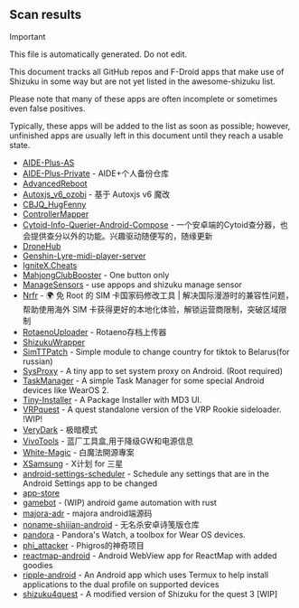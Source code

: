 ## Scan results
> [!IMPORTANT]
> This file is automatically generated. Do not edit.

This document tracks all GitHub repos and F-Droid apps that make use of Shizuku in some way but are not yet listed in the awesome-shizuku list.

Please note that many of these apps are often incomplete or sometimes even false positives.

Typically, these apps will be added to the list as soon as possible; however, unfinished apps are usually left in this document until they reach a usable state.

 * [AIDE-Plus-AS](https://github.com/neu233/AIDE-Plus-AS)
 * [AIDE-Plus-Private](https://github.com/ZeroAicy/AIDE-Plus-Private) - AIDE+个人备份仓库
 * [AdvancedReboot](https://github.com/EX3124/AdvancedReboot)
 * [Autoxjs_v6_ozobi](https://github.com/ozobiozobi/Autoxjs_v6_ozobi) - 基于 Autoxjs v6 魔改
 * [CBJQ_HugFenny](https://github.com/LiuJiewenTT/CBJQ_HugFenny)
 * [ControllerMapper](https://github.com/anhquan7826/ControllerMapper)
 * [Cytoid-Info-Querier-Android-Compose](https://github.com/Lyneon/Cytoid-Info-Querier-Android-Compose) - 一个安卓端的Cytoid查分器，也会提供查分以外的功能。兴趣驱动随便写的，随缘更新
 * [DroneHub](https://github.com/alexis-/DroneHub)
 * [Genshin-Lyre-midi-player-server](https://github.com/byzp/Genshin-Lyre-midi-player-server)
 * [IgniteX.Cheats](https://github.com/dev-swarup/IgniteX.Cheats)
 * [MahjongClubBooster](https://github.com/OlegPV2/MahjongClubBooster) - One button only
 * [ManageSensors](https://github.com/Carry-rrk/ManageSensors) - use appops and shizuku manage sensor
 * [Nrfr](https://github.com/Ackites/Nrfr) - 🌍 免 Root 的 SIM 卡国家码修改工具 | 解决国际漫游时的兼容性问题，帮助使用海外 SIM 卡获得更好的本地化体验，解锁运营商限制，突破区域限制
 * [RotaenoUploader](https://github.com/milkycandy/RotaenoUploader) - Rotaeno存档上传器
 * [ShizukuWrapper](https://github.com/lucid-lynxz/ShizukuWrapper)
 * [SimTTPatch](https://github.com/RecodeLiner/SimTTPatch) - Simple module to change country for tiktok to Belarus(for russian)
 * [SysProxy](https://github.com/Kr328/SysProxy) - A tiny app to set system proxy on Android. (Root required)
 * [TaskManager](https://github.com/java30433/TaskManager) - A simple Task Manager for some special Android devices like WearOS 2.
 * [Tiny-Installer](https://github.com/scto/Tiny-Installer) - A Package Installer with MD3 UI.
 * [VRPquest](https://github.com/metalex201/VRPquest) - A quest standalone version of the VRP Rookie sideloader.  !WIP!
 * [VeryDark](https://github.com/wkbin/VeryDark) - 极暗模式
 * [VivoTools](https://github.com/ItosEO/VivoTools) - 蓝厂工具盒,用于降级GW和电源信息
 * [White-Magic](https://github.com/KennyYang0726/White-Magic) - 白魔法開源專案
 * [XSamsung](https://github.com/ItosEO/XSamsung) - X计划 for 三星
 * [android-settings-scheduler](https://github.com/Turtlepaw/android-settings-scheduler) - Schedule any settings that are in the Android Settings app to be changed
 * [app-store](https://github.com/awfixer-industries/app-store)
 * [gamebot](https://github.com/tkkcc/gamebot) - (WIP) android game automation with rust
 * [majora-adr](https://github.com/printf172/majora-adr) - majora android端源码
 * [noname-shijian-android](https://github.com/nonameShijian/noname-shijian-android) - 无名杀安卓诗笺版仓库
 * [pandora](https://github.com/maisymoe/pandora) - Pandora's Watch, a toolbox for Wear OS devices.
 * [phi_attacker](https://github.com/Shua-github/phi_attacker) - Phigros的神奇项目
 * [reactmap-android](https://github.com/Mygod/reactmap-android) - Android WebView app for ReactMap with added goodies
 * [ripple-android](https://github.com/husmus00/ripple-android) - An Android app which uses Termux to help install applications to the dual profile on supported devices
 * [shizuku4quest](https://github.com/metalex201/shizuku4quest) - A modified version of Shizuku for the quest 3 [WIP]
